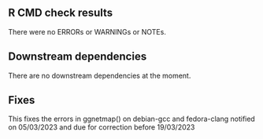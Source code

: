 ## R CMD check results
There were no ERRORs or WARNINGs or NOTEs.

## Downstream dependencies
There are no downstream dependencies at the moment.

## Fixes
This fixes the errors in ggnetmap() on debian-gcc and fedora-clang notified on 
05/03/2023 and due for correction before 19/03/2023
